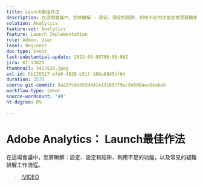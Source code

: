 ```yaml
---
title: Launch最佳作法
description: 在這場會議中，您將瞭解 — 設定、設定和陷阱、利用不足的功能及常見疑難排解工作流程。
solution: Analytics
feature-set: Analytics
feature: Launch Implementation
role: Admin, User
level: Beginner
doc-type: Event
last-substantial-update: 2023-09-08T00:00:00Z
jira: KT-13820
thumbnail: 3422528.jpeg
exl-id: 5b235517-efe6-4826-b51f-166a88d5bf64
duration: 2578
source-git-commit: 9a297cda953d4414131657f9ac84580aea0eabeb
workflow-type: tm+mt
source-wordcount: '40'
ht-degree: 0%

---
```


# Adobe Analytics： Launch最佳作法

在這場會議中，您將瞭解：設定、設定和陷阱、利用不足的功能，以及常見的疑難排解工作流程。

>[!VIDEO](https://video.tv.adobe.com/v/3422528/?learn=on)
